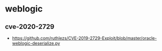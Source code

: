 # weblogic
## cve-2020-2729
 - https://github.com/ruthlezs/CVE-2019-2729-Exploit/blob/master/oracle-weblogic-deserialize.py
 

